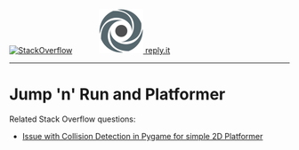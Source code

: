 
[![StackOverflow](https://stackexchange.com/users/flair/7322082.png)](https://stackoverflow.com/users/5577765/rabbid76?tab=profile) &nbsp;&nbsp;&nbsp;&nbsp;&nbsp;&nbsp;&nbsp;&nbsp;&nbsp;&nbsp; [![reply.it](../../resource/logo/Repl_it_logo_80.png) reply.it](https://repl.it/repls/folder/PyGame%20Examples)

---

# Jump 'n' Run and Platformer

Related Stack Overflow questions:

- [Issue with Collision Detection in Pygame for simple 2D Platformer](https://stackoverflow.com/questions/66127646/issue-with-collision-detection-in-pygame-for-simple-2d-platformer/66127881#66127881)

